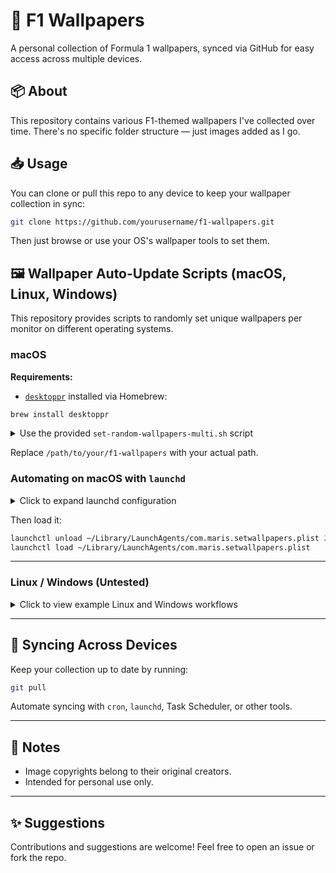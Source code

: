 # 🏁 F1 Wallpapers

A personal collection of Formula 1 wallpapers, synced via GitHub for easy access across multiple devices.

## 📦 About

This repository contains various F1-themed wallpapers I've collected over time. There's no specific folder structure — just images added as I go.

## 📥 Usage

You can clone or pull this repo to any device to keep your wallpaper collection in sync:

```bash
git clone https://github.com/yourusername/f1-wallpapers.git
```

Then just browse or use your OS's wallpaper tools to set them.

## 🖼️ Wallpaper Auto-Update Scripts (macOS, Linux, Windows)

This repository provides scripts to randomly set unique wallpapers per monitor on different operating systems.

### macOS

**Requirements:**

* [`desktoppr`](https://github.com/scriptingosx/desktoppr) installed via Homebrew:

```bash
brew install desktoppr
```

<details>
<summary>Use the provided <code>set-random-wallpapers-multi.sh</code> script</summary>

```zsh
#!/bin/zsh

WALLPAPER_ROOT="/path/to/your/f1-wallpapers"

num_screens=$(desktoppr | wc -l | tr -d ' ')

if (( num_screens == 0 )); then
  echo "No screens detected by desktoppr."
  exit 1
fi

wallpapers=()
while IFS= read -r -d '' file; do
  wallpapers+=("$file")
done < <(find "$WALLPAPER_ROOT" -type f -iname '*.jpg' -print0)

if (( ${#wallpapers[@]} < num_screens )); then
  echo "Not enough wallpapers (${#wallpapers[@]}) for $num_screens screens."
  exit 1
fi

function shuffle_array() {
  local i tmp size rand
  size=${#wallpapers[@]}
  for ((i = size; i > 1; i--)); do
    rand=$((RANDOM % i + 1))
    tmp=${wallpapers[i]}
    wallpapers[i]=${wallpapers[rand]}
    wallpapers[rand]=$tmp
  done
}

shuffle_array

selected=("${(@)wallpapers[1,$num_screens]}")

for ((i=0; i < num_screens; i++)); do
  wallpaper="${selected[i+1]}"
  echo "Setting wallpaper for screen $i: $wallpaper"
  desktoppr "$i" "$wallpaper"
done
```

</details>

Replace `/path/to/your/f1-wallpapers` with your actual path.

### Automating on macOS with `launchd`

<details>
<summary>Click to expand launchd configuration</summary>

```xml
<?xml version="1.0" encoding="UTF-8"?>
<!DOCTYPE plist PUBLIC "-//Apple//DTD PLIST 1.0//EN" 
  "http://www.apple.com/DTDs/PropertyList-1.0.dtd">
<plist version="1.0">
  <dict>
    <key>Label</key>
    <string>com.maris.setwallpapers</string>

    <key>ProgramArguments</key>
    <array>
      <string>/path/to/set-random-wallpapers-multi.sh</string>
    </array>

    <key>StartInterval</key>
    <integer>300</integer>

    <key>RunAtLoad</key>
    <true/>

    <key>StandardOutPath</key>
    <string>/tmp/setwallpapers.out</string>

    <key>StandardErrorPath</key>
    <string>/tmp/setwallpapers.err</string>
  </dict>
</plist>
```

</details>

Then load it:

```bash
launchctl unload ~/Library/LaunchAgents/com.maris.setwallpapers.plist 2>/dev/null
launchctl load ~/Library/LaunchAgents/com.maris.setwallpapers.plist
```

---

### Linux / Windows (Untested)

<details>
<summary>Click to view example Linux and Windows workflows</summary>

#### Linux

Install `feh` (Debian/Ubuntu):

```bash
sudo apt install feh
```

Example wallpaper script:

```bash
#!/bin/bash
WALLPAPER_ROOT="/path/to/f1-wallpapers"

mapfile -d '' wallpapers < <(find "$WALLPAPER_ROOT" -type f -iname '*.jpg' -print0)

num_screens=$(xrandr --listmonitors | tail -n +2 | wc -l)

if (( ${#wallpapers[@]} < num_screens )); then
  echo "Not enough wallpapers for $num_screens monitors."
  exit 1
fi

for ((i=0; i < num_screens; i++)); do
  feh --bg-scale "${wallpapers[i]}"
done
```

> Note: `feh` might set the last wallpaper on all screens depending on your DE.

---

#### Windows

Use third-party tools:

* [DisplayFusion](https://www.displayfusion.com/)
* [John's Background Switcher](https://johnsad.ventures/software/backgroundswitcher/)
* [Wallpaper Engine](https://store.steampowered.com/app/431960/Wallpaper_Engine/)

Sync wallpapers using Git for Windows. PowerShell support for multi-monitor setup is limited and typically requires Windows API access.

</details>

---

## 🔄 Syncing Across Devices

Keep your collection up to date by running:

```bash
git pull
```

Automate syncing with `cron`, `launchd`, Task Scheduler, or other tools.

---

## 📌 Notes

* Image copyrights belong to their original creators.
* Intended for personal use only.

---

## ✨ Suggestions

Contributions and suggestions are welcome! Feel free to open an issue or fork the repo.
